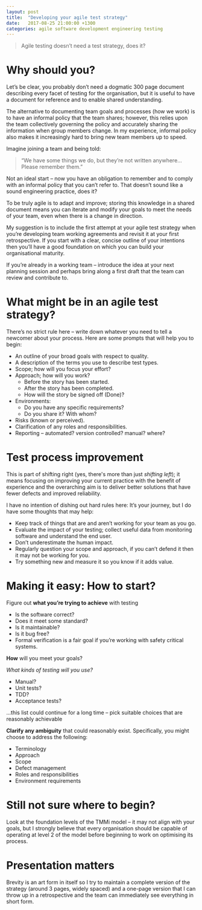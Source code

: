 ```yaml
---
layout: post
title:  "Developing your agile test strategy"
date:   2017-08-25 21:00:00 +1300
categories: agile software development engineering testing
---
```

> Agile testing doesn’t need a test strategy, does it?

# Why should you?

Let’s be clear, you probably don’t need a dogmatic 300 page document describing every facet of testing for the organisation, but it is useful to have a document for reference and to enable shared understanding.

The alternative to documenting team goals and processes (how we work) is to have an informal policy that the team shares; however, this relies upon the team collectively governing the policy and accurately sharing the information when group members change. In my experience, informal policy also makes it increasingly hard to bring new team members up to speed.

Imagine joining a team and being told:
>“We have some things we do, but they’re not written anywhere… Please remember them.”

Not an ideal start – now you have an obligation to remember and to comply with an informal policy that you can’t refer to. That doesn’t sound like a sound engineering practice, does it?

To be truly agile is to adapt and improve; storing this knowledge in a shared document means you can iterate and modify your goals to meet the needs of your team, even when there is a change in direction.

My suggestion is to include the first attempt at your agile test strategy when you’re developing team working agreements and revisit it at your first retrospective. If you start with a clear, concise outline of your intentions then you’ll have a good foundation on which you can build your organisational maturity.

If you’re already in a working team – introduce the idea at your next planning session and perhaps bring along a first draft that the team can review and contribute to.

# What might be in an agile test strategy?

There’s no strict rule here – write down whatever you need to tell a newcomer about your process. Here are some prompts that will help you to begin:

- An outline of your broad goals with respect to quality.
- A description of the terms you use to describe test types.
- Scope; how will you focus your effort?
- Approach; how will you work?
  - Before the story has been started.
  - After the story has been completed.
  - How will the story be signed off (Done)?
- Environments:
  - Do you have any specific requirements?
  - Do you share it? With whom?
- Risks (known or perceived).
- Clarification of any roles and responsibilities.
- Reporting – automated? version controlled? manual? where?

# Test process improvement

This is part of shifting right (yes, there's more than just *shifting left*); it means focusing on improving your current practice with the benefit of experience and the overarching aim is to deliver better solutions that have fewer defects and improved reliability.

I have no intention of dishing out hard rules here: It’s your journey, but I do have some thoughts that may help:

- Keep track of things that are and aren’t working for your team as you go.
- Evaluate the impact of your testing; collect useful data from monitoring software and understand the end user.
- Don’t underestimate the human impact.
- Regularly question your scope and approach, if you can’t defend it then it may not be working for you.
- Try something new and measure it so you know if it adds value.

# Making it easy: How to start?

Figure out **what you’re trying to achieve** with testing

- Is the software correct?
- Does it meet some standard?
- Is it maintainable?
- Is it bug free?
- Formal verification is a fair goal if you’re working with safety critical systems.

**How** will you meet your goals?

*What kinds of testing will you use?*

- Manual?
- Unit tests?
- TDD?
- Acceptance tests?

...this list could continue for a long time – pick suitable choices that are reasonably achievable

**Clarify any ambiguity** that could reasonably exist. Specifically, you might choose to address the following:

- Terminology
- Approach
- Scope
- Defect management
- Roles and responsibilities
- Environment requirements

# Still not sure where to begin?

Look at the foundation levels of the TMMi model – it may not align with your goals, but I strongly believe that every organisation should be capable of operating at level 2  of the model before beginning to work on optimising its process.

# Presentation matters

Brevity is an art form in itself so I try to maintain a complete version of the strategy (around 3 pages, widely spaced) and a one-page version that I can throw up in a retrospective and the team can immediately see everything in short form.
